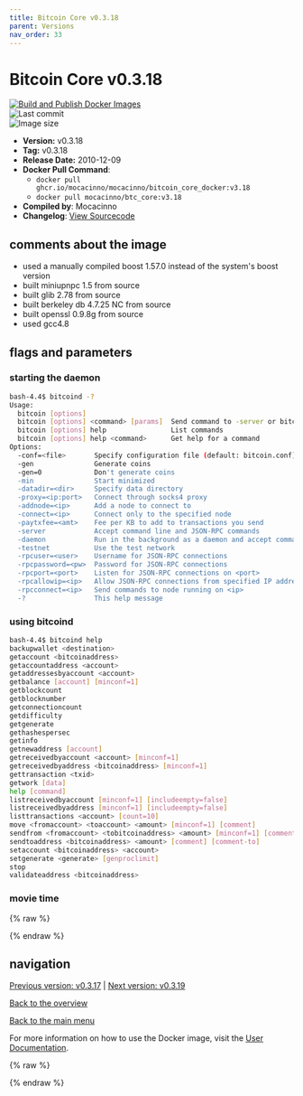 ```yaml
---
title: Bitcoin Core v0.3.18
parent: Versions
nav_order: 33
---
```


# Bitcoin Core v0.3.18

[![Build and Publish Docker Images](https://github.com/mocacinno/bitcoin_core_docker/actions/workflows/build-and-publish.yml/badge.svg?branch=v3.18)](https://github.com/mocacinno/bitcoin_core_docker/actions/workflows/build-and-publish.yml)  
![Last commit](https://badgen.net/github/last-commit/mocacinno/bitcoin_core_docker/v3.18)  
![Image size](https://badgen.net/docker/size/mocacinno/btc_core/v3.18?color=green)  

- **Version:** v0.3.18
- **Tag:** v0.3.18
- **Release Date:** 2010-12-09
- **Docker Pull Command**:
  - `docker pull ghcr.io/mocacinno/mocacinno/bitcoin_core_docker:v3.18`
  - `docker pull mocacinno/btc_core:v3.18`
- **Compiled by**: Mocacinno
- **Changelog**: [View Sourcecode](https://github.com/bitcoin/bitcoin/tree/v0.3.18)

## comments about the image

- used a manually compiled boost 1.57.0 instead of the system's boost version
- built miniupnpc 1.5 from source
- built glib 2.78 from source
- built berkeley db 4.7.25 NC from source
- built openssl 0.9.8g from source
- used gcc4.8

## flags and parameters

### starting the daemon

```bash
bash-4.4$ bitcoind -?
Usage:
  bitcoin [options]
  bitcoin [options] <command> [params]  Send command to -server or bitcoind
  bitcoin [options] help                List commands
  bitcoin [options] help <command>      Get help for a command
Options:
  -conf=<file>       Specify configuration file (default: bitcoin.conf)
  -gen               Generate coins
  -gen=0             Don't generate coins
  -min               Start minimized
  -datadir=<dir>     Specify data directory
  -proxy=<ip:port>   Connect through socks4 proxy
  -addnode=<ip>      Add a node to connect to
  -connect=<ip>      Connect only to the specified node
  -paytxfee=<amt>    Fee per KB to add to transactions you send
  -server            Accept command line and JSON-RPC commands
  -daemon            Run in the background as a daemon and accept commands
  -testnet           Use the test network
  -rpcuser=<user>    Username for JSON-RPC connections
  -rpcpassword=<pw>  Password for JSON-RPC connections
  -rpcport=<port>    Listen for JSON-RPC connections on <port>
  -rpcallowip=<ip>   Allow JSON-RPC connections from specified IP address
  -rpcconnect=<ip>   Send commands to node running on <ip>
  -?                 This help message
```

### using bitcoind

```bash
bash-4.4$ bitcoind help
backupwallet <destination>
getaccount <bitcoinaddress>
getaccountaddress <account>
getaddressesbyaccount <account>
getbalance [account] [minconf=1]
getblockcount
getblocknumber
getconnectioncount
getdifficulty
getgenerate
gethashespersec
getinfo
getnewaddress [account]
getreceivedbyaccount <account> [minconf=1]
getreceivedbyaddress <bitcoinaddress> [minconf=1]
gettransaction <txid>
getwork [data]
help [command]
listreceivedbyaccount [minconf=1] [includeempty=false]
listreceivedbyaddress [minconf=1] [includeempty=false]
listtransactions <account> [count=10]
move <fromaccount> <toaccount> <amount> [minconf=1] [comment]
sendfrom <fromaccount> <tobitcoinaddress> <amount> [minconf=1] [comment] [comment-to]
sendtoaddress <bitcoinaddress> <amount> [comment] [comment-to]
setaccount <bitcoinaddress> <account>
setgenerate <generate> [genproclimit]
stop
validateaddress <bitcoinaddress>
```

### movie time

{% raw %}
<link rel="stylesheet" href="https://mocacinno.com/asciinema-player.css">
   <div id="fullnode"></div>
   <script src="https://mocacinno.com/asciinema-player.min.js"></script>
   <script>
      AsciinemaPlayer.create('./casts/v0.3.18.cast', document.getElementById('fullnode'));
   </script>
{% endraw %}

## navigation

[Previous version: v0.3.17](./v3.17.md) | [Next version: v0.3.19](./v3.19.md)

[Back to the overview](./Readme.md)

[Back to the main menu](../Readme.md)

For more information on how to use the Docker image, visit the [User Documentation](../userdocs/Readme.md).

<!-- Google tag (gtag.js) -->
{% raw %}
<script async src="https://www.googletagmanager.com/gtag/js?id=G-BPC6NC6FF9"></script>
<script>
  window.dataLayer = window.dataLayer || [];
  function gtag(){dataLayer.push(arguments);}
  gtag('js', new Date());
  gtag('config', 'G-BPC6NC6FF9');
</script>
{% endraw %}
